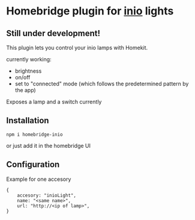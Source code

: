 # Homebridge plugin for [inio](https://inio-light.com) lights

## Still under development!

This plugin lets you control your inio lamps with Homekit.

currently working:
- brightness
- on/off
- set to "connected" mode (which follows the predetermined pattern by the app)

Exposes a lamp and a switch currently

## Installation

```
npm i homebridge-inio
```

or just add it in the homebridge UI


## Configuration

Example for one accesory
```
{
    accesory: "inioLight",
    name: "<same name>",
    url: "http://<ip of lamp>",
}
```

<!-- ALL-CONTRIBUTORS-LIST:START - Do not remove or modify this section -->
<!-- prettier-ignore-start -->
<!-- markdownlint-disable -->

<!-- markdownlint-restore -->
<!-- prettier-ignore-end -->

<!-- ALL-CONTRIBUTORS-LIST:END -->